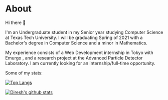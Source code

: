 

# About

Hi there 👋

I'm an Undergraduate student in my Senior year studying Computer Science at Texas Tech University. I will be graduating Spring of 2021 with a Bachelor's degree in Computer Science and a minor in Mathematics.

My experience consists of a Web Development internship in Tokyo with Emurgo , and a research project at the Advanced Particle Detector Laboratory. I am currently looking for an internship/full-time opportunity.



<!--
**diresh-shrestha/diresh-shrestha** is a ✨ _special_ ✨ repository because its `README.md` (this file) appears on your GitHub profile.

Here are some ideas to get you started:

- 🔭 I’m currently working on ...
- 🌱 I’m currently learning ...
- 🤔 I’m looking for help with ...
- 💬 Ask me about ...
- 📫 How to reach me: ...
- 😄 Pronouns: ...
- ⚡ Fun fact: ...
-->

Some of my stats:

[![Top Langs](https://github-readme-stats.vercel.app/api/top-langs/?username=diresh-shrestha&show_icons=true&theme=dark&hide=html&exclude_repo=neural-networks-for-health-technology-applications)](https://github.com/diresh-shrestha/github-readme-stats)

[![Diresh's github stats](https://github-readme-stats.vercel.app/api?username=diresh-shrestha&show_icons=true&theme=dark)](https://github.com/diresh-shrestha/github-readme-stats)
